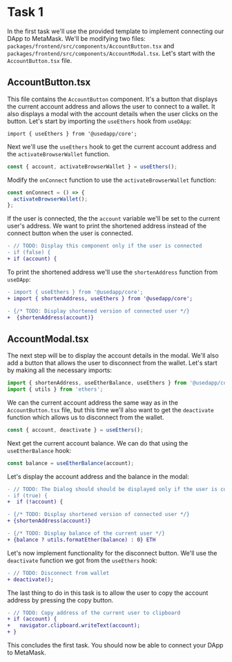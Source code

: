 # Task 1

In the first task we'll use the provided template to implement connecting our DApp to MetaMask. We'll be modifying two files: `packages/frontend/src/components/AccountButton.tsx` and `packages/frontend/src/components/AccountModal.tsx`. Let's start with the `AccountButton.tsx` file.

## AccountButton.tsx

This file contains the `AccountButton` component. It's a button that displays the current account address and allows the user to connect to a wallet. It also displays a modal with the account details when the user clicks on the button. Let's start by importing the `useEthers` hook from `useDApp`:

```tsx
import { useEthers } from '@usedapp/core';
```

Next we'll use the `useEthers` hook to get the current account address and the `activateBrowserWallet` function.

```ts
const { account, activateBrowserWallet } = useEthers();
```

Modify the `onConnect` function to use the `activateBrowserWallet` function:

```ts
const onConnect = () => {
  activateBrowserWallet();
};
```

If the user is connected, the the `account` variable we'll be set to the current user's address. We want to print the shortened address instead of the connect button when the user is connected.

```diff
- // TODO: Display this component only if the user is connected
- if (false) {
+ if (account) {
```

To print the shortened address we'll use the `shortenAddress` function from `useDApp`:

```diff
- import { useEthers } from '@usedapp/core';
+ import { shortenAddress, useEthers } from '@usedapp/core';
```

```diff
- {/* TODO: Display shortened version of connected user */}
+  {shortenAddress(account)}
```

## AccountModal.tsx

The next step will be to display the account details in the modal. We'll also add a button that allows the user to disconnect from the wallet. Let's start by making all the necessary imports:

```ts
import { shortenAddress, useEtherBalance, useEthers } from '@usedapp/core';
import { utils } from 'ethers';
```

We can the current account address the same way as in the `AccountButton.tsx` file, but this time we'll also want to get the `deactivate` function which allows us to disconnect from the wallet.

```ts
const { account, deactivate } = useEthers();
```

Next get the current account balance. We can do that using the `useEtherBalance` hook:

```ts
const balance = useEtherBalance(account);
```

Let's display the account address and the balance in the modal:

```diff
- // TODO: The Dialog should should be displayed only if the user is connected
- if (true) {
+  if (!account) {
```

```diff
- {/* TODO: Display shortened version of connected user */}
+ {shortenAddress(account)}
```

```diff
- {/* TODO: Display balance of the current user */}
+ {balance ? utils.formatEther(balance) : 0} ETH
```

Let's now implement functionality for the disconnect button. We'll use the `deactivate` function we got from the `useEthers` hook:

```diff
- // TODO: Disconnect from wallet
+ deactivate();
```

The last thing to do in this task is to allow the user to copy the account address by pressing the copy button.

```diff
- // TODO: Copy address of the current user to clipboard
+ if (account) {
+   navigator.clipboard.writeText(account);
+ }
```

This concludes the first task. You should now be able to connect your DApp to MetaMask.
